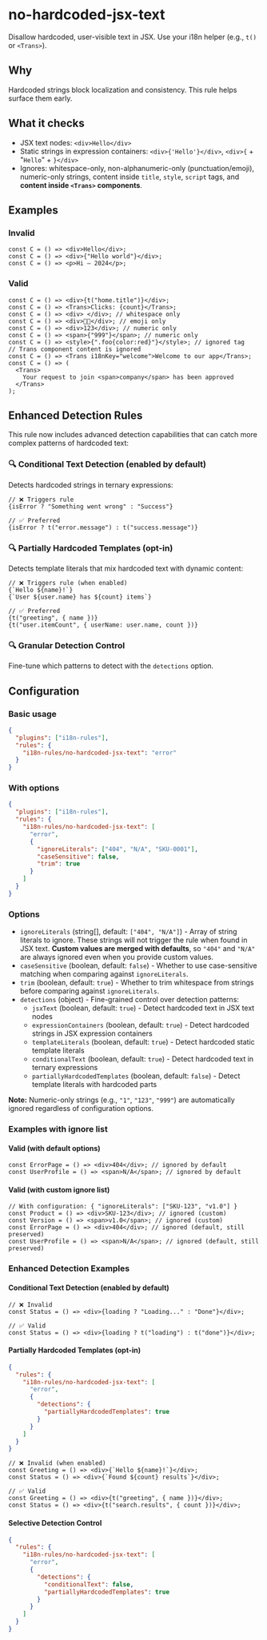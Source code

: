# no-hardcoded-jsx-text

Disallow hardcoded, user-visible text in JSX. Use your i18n helper (e.g., `t()` or `<Trans>`).

## Why

Hardcoded strings block localization and consistency. This rule helps surface them early.

## What it checks

- JSX text nodes: `<div>Hello</div>`
- Static strings in expression containers: `<div>{'Hello'}</div>`, `<div>{` + "`Hello`" + `}</div>`
- Ignores: whitespace-only, non-alphanumeric-only (punctuation/emoji), numeric-only strings, content inside `title`, `style`, `script` tags, and **content inside `<Trans>` components**.

## Examples

### Invalid

```tsx
const C = () => <div>Hello</div>;
const C = () => <div>{"Hello world"}</div>;
const C = () => <p>Hi — 2024</p>;
```

### Valid

```tsx
const C = () => <div>{t("home.title")}</div>;
const C = () => <Trans>Clicks: {count}</Trans>;
const C = () => <div> </div>; // whitespace only
const C = () => <div>🙂🙂</div>; // emoji only
const C = () => <div>123</div>; // numeric only
const C = () => <span>{"999"}</span>; // numeric only
const C = () => <style>{".foo{color:red}"}</style>; // ignored tag
// Trans component content is ignored
const C = () => <Trans i18nKey="welcome">Welcome to our app</Trans>;
const C = () => (
  <Trans>
    Your request to join <span>company</span> has been approved
  </Trans>
);
```

## Enhanced Detection Rules

This rule now includes advanced detection capabilities that can catch more complex patterns of hardcoded text:

### 🔍 **Conditional Text Detection** (enabled by default)
Detects hardcoded strings in ternary expressions:
```tsx
// ❌ Triggers rule
{isError ? "Something went wrong" : "Success"}

// ✅ Preferred
{isError ? t("error.message") : t("success.message")}
```

### 🔍 **Partially Hardcoded Templates** (opt-in)
Detects template literals that mix hardcoded text with dynamic content:
```tsx
// ❌ Triggers rule (when enabled)
{`Hello ${name}!`}
{`User ${user.name} has ${count} items`}

// ✅ Preferred
{t("greeting", { name })}
{t("user.itemCount", { userName: user.name, count })}
```

### 🔍 **Granular Detection Control**
Fine-tune which patterns to detect with the `detections` option.

## Configuration

### Basic usage

```json
{
  "plugins": ["i18n-rules"],
  "rules": {
    "i18n-rules/no-hardcoded-jsx-text": "error"
  }
}
```

### With options

```json
{
  "plugins": ["i18n-rules"],
  "rules": {
    "i18n-rules/no-hardcoded-jsx-text": [
      "error",
      {
        "ignoreLiterals": ["404", "N/A", "SKU-0001"],
        "caseSensitive": false,
        "trim": true
      }
    ]
  }
}
```

### Options

- `ignoreLiterals` (string[], default: `["404", "N/A"]`) - Array of string literals to ignore. These strings will not trigger the rule when found in JSX text. **Custom values are merged with defaults**, so `"404"` and `"N/A"` are always ignored even when you provide custom values.
- `caseSensitive` (boolean, default: `false`) - Whether to use case-sensitive matching when comparing against `ignoreLiterals`.
- `trim` (boolean, default: `true`) - Whether to trim whitespace from strings before comparing against `ignoreLiterals`.
- `detections` (object) - Fine-grained control over detection patterns:
  - `jsxText` (boolean, default: `true`) - Detect hardcoded text in JSX text nodes
  - `expressionContainers` (boolean, default: `true`) - Detect hardcoded strings in JSX expression containers
  - `templateLiterals` (boolean, default: `true`) - Detect hardcoded static template literals
  - `conditionalText` (boolean, default: `true`) - Detect hardcoded text in ternary expressions
  - `partiallyHardcodedTemplates` (boolean, default: `false`) - Detect template literals with hardcoded parts

**Note:** Numeric-only strings (e.g., `"1"`, `"123"`, `"999"`) are automatically ignored regardless of configuration options.

### Examples with ignore list

#### Valid (with default options)

```tsx
const ErrorPage = () => <div>404</div>; // ignored by default
const UserProfile = () => <span>N/A</span>; // ignored by default
```

#### Valid (with custom ignore list)

```tsx
// With configuration: { "ignoreLiterals": ["SKU-123", "v1.0"] }
const Product = () => <div>SKU-123</div>; // ignored (custom)
const Version = () => <span>v1.0</span>; // ignored (custom)
const ErrorPage = () => <div>404</div>; // ignored (default, still preserved)
const UserProfile = () => <span>N/A</span>; // ignored (default, still preserved)
```

### Enhanced Detection Examples

#### Conditional Text Detection (enabled by default)

```tsx
// ❌ Invalid
const Status = () => <div>{loading ? "Loading..." : "Done"}</div>;

// ✅ Valid
const Status = () => <div>{loading ? t("loading") : t("done")}</div>;
```

#### Partially Hardcoded Templates (opt-in)

```json
{
  "rules": {
    "i18n-rules/no-hardcoded-jsx-text": [
      "error",
      {
        "detections": {
          "partiallyHardcodedTemplates": true
        }
      }
    ]
  }
}
```

```tsx
// ❌ Invalid (when enabled)
const Greeting = () => <div>{`Hello ${name}!`}</div>;
const Status = () => <div>{`Found ${count} results`}</div>;

// ✅ Valid
const Greeting = () => <div>{t("greeting", { name })}</div>;
const Status = () => <div>{t("search.results", { count })}</div>;
```

#### Selective Detection Control

```json
{
  "rules": {
    "i18n-rules/no-hardcoded-jsx-text": [
      "error",
      {
        "detections": {
          "conditionalText": false,
          "partiallyHardcodedTemplates": true
        }
      }
    ]
  }
}
```
